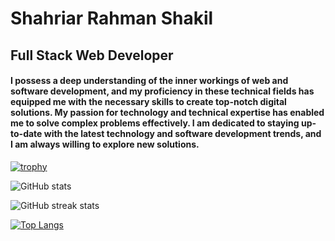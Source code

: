 # Shahriar Rahman Shakil
## Full Stack Web Developer

#### I possess a deep understanding of the inner workings of web and software development, and my proficiency in these technical fields has equipped me with the necessary skills to create top-notch digital solutions. My passion for technology and technical expertise has enabled me to solve complex problems effectively. I am dedicated to staying up-to-date with the latest technology and software development trends, and I am always willing to explore new solutions.

[![trophy](https://github-profile-trophy.vercel.app/?username=shahriarrahmanshakil)](https://github.com/ryo-ma/github-profile-trophy)

![GitHub stats](https://github-readme-stats.vercel.app/api?username=shahriarrahmanshakil&show_icons=true)

![GitHub streak stats](https://streak-stats.demolab.com/?user=shahriarrahmanshakil)

[![Top Langs](https://github-readme-stats.vercel.app/api/top-langs/?username=shahriarrahmanshakil)](https://github.com/anuraghazra/github-readme-stats)




